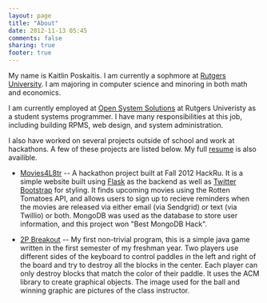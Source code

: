 ```yaml
---
layout: page
title: "About"
date: 2012-11-13 05:45
comments: false
sharing: true
footer: true
---
```


My name is Kaitlin Poskaitis.  I am currently a sophmore at [Rutgers University](http://rutgers/edu). I am majoring in computer science and minoring in both math and economics.

I am currently employed at [Open System Solutions](http://oss.rutgers.edu) at Rutgers Univeristy as a student systems programmer.  I have many responsibilities at this job, including building RPMS, web design, and system administration.

I also have worked on several projects outside of school and work at hackathons. A few of these projects are listed below. My full [resume](/resume.pdf) is also availible.

- [Movies4L8tr](http://github.com/katiepru/Movies4L8tr) -- A hackathon project built at Fall 2012 HackRu. It is a simple website built using [Flask](http://flask.pocoo.org/) as the backend as well as [Twitter Bootstrap](http://twitter.github.com/bootstrap/) for styling. It finds upcoming movies using the Rotten Tomatoes API, and allows users to sign up to recieve reminders when the movies are released via either email (via Sendgrid) or text (via Twillio) or both. MongoDB was used as the database to store user information, and this project won "Best MongoDB Hack".

- [2P Breakout](http://github.com/katiepru/2p_breakout) -- My first non-trivial program, this is a simple java game written in the first semester of my freshman year. Two players use different sides of the keyboard to control    paddles in the left and right of the board and try to destroy all the blocks in the center. Each player can only destroy blocks that match the color of their paddle. It uses the ACM library to create graphical objects. The image used for the ball and winning graphic are pictures of the class instructor.

